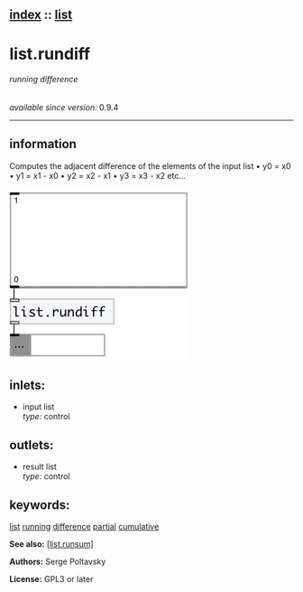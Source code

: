 [index](index.html) :: [list](category_list.html)
---

# list.rundiff

###### running difference

*available since version:* 0.9.4

---


## information
Computes the adjacent difference of the elements of the input list
• y0 = x0
• y1 = x1 - x0
• y2 = x2 - x1
• y3 = x3 - x2
etc...



[![example](../examples/img/list.rundiff.jpg)](../examples/pd/list.rundiff.pd)









## inlets:

* input list<br>
_type:_ control



## outlets:

* result list<br>
_type:_ control



## keywords:

[list](keywords/list.html)
[running](keywords/running.html)
[difference](keywords/difference.html)
[partial](keywords/partial.html)
[cumulative](keywords/cumulative.html)



**See also:**
[\[list.runsum\]](list.runsum.html)




**Authors:** Serge Poltavsky




**License:** GPL3 or later





